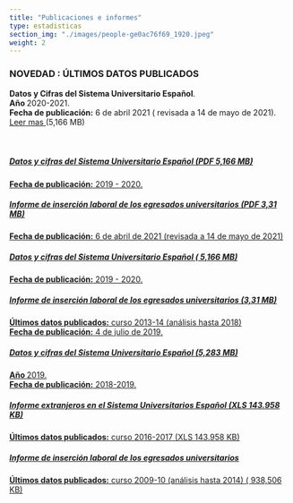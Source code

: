 ```yaml
---
title: "Publicaciones e informes"
type: estadisticas
section_img: "./images/people-ge0ac76f69_1920.jpeg"
weight: 2
---
```

<article id="message_form" >
            <div class="container container-xl">
				<div class="row">
                    <div class="col-12 content">
                        <div class="row">
                            <div class="col-sm-3 col-md-2 icon">
                                <i class="fal fa-person-sign"></i>
                            </div>
                            <div class="col-sm-9 col-md-10 message">
                                <h3 class="title">NOVEDAD : ÚLTIMOS DATOS PUBLICADOS</h3>
								 <div class="text">
								<b>Datos y Cifras del Sistema Universitario Español</b>. <br>
								 <b>Año </b> 2020-2021. <br>
								 <b>Fecha de publicación:</b> 6 de abril 2021 ( revisada a 14 de mayo de 2021). <br>
								 <a href="{{<siteurl>}}documentos/PDF/estadisticas/Datos_y_Cifras_2020-21.pdf" target="_blank">Leer mas <i class="fas fa-external-link-alt"></i> </a>(5,166 MB)
                                </div>	
                            </div>
                        </div>
					</div>
				</div>
			</div>	
     </article>	
	 <br><br>
<article>
		<div class="container container-xl" >
			<div class="row">
					<div class="col-12 sp public_info_label">
							<a class="card" href="{{<siteurl>}}documentos/PDF/estadisticas/Informe_Datos_Cifras_Sistema_Universitario_Espanol_2019-2020.pdf" target="_blank">
                            <div class="card-body">
                                <h5 class="card-title">Datos y cifras del Sistema Universitario Español (PDF 5,166 MB)</h5>
								 <b>Fecha de publicación:</b> 2019 - 2020. <br>
                                <i class="icon far fa-arrow-alt-circle-right"></i>
                                <i class="icon hover fas fa-arrow-alt-circle-right"></i>
							</div>
							</a>
					</div>
					<div class="col-12 sp public_info_label">
							<a class="card" href="{{<siteurl>}}documentos/PDF/estadisticas/INFORME_INSERCION_2013_14.pdf" target="_blank">
                            <div class="card-body">
                                <h5 class="card-title">Informe de inserción laboral de los egresados universitarios (PDF 3,31 MB)</h5>
								 <b>Fecha de publicación:</b> 6 de abril de 2021 (revisada a 14 de mayo de 2021) <br>
                                <i class="icon far fa-arrow-alt-circle-right"></i>
                                <i class="icon hover fas fa-arrow-alt-circle-right"></i>
							</div>
							</a>
					</div>
					<div class="col-12 sp public_info_label">
							<a class="card" href="{{<siteurl>}}documentos/PDF/estadisticas/Informe_Datos_Cifras_Sistema_Universitario_Espanol_2019-2020.pdf" target="_blank">
                            <div class="card-body">
                                <h5 class="card-title">Datos y cifras del Sistema Universitario Español ( 5,166 MB)</h5>
								 <b>Fecha de publicación:</b> 2019 - 2020. <br>
                                <i class="icon far fa-arrow-alt-circle-right"></i>
                                <i class="icon hover fas fa-arrow-alt-circle-right"></i>
							</div>
							</a>
					</div>
					<div class="col-12 sp public_info_label">
							<a class="card" href="{{<siteurl>}}documentos/PDF/estadisticas/INFORME_INSERCION_2013_14.pdf" target="_blank">
                            <div class="card-body">
                                <h5 class="card-title">Informe de inserción laboral de los egresados universitarios (3,31 MB)</h5>
								 <b>Últimos datos publicados:</b> curso 2013-14 (análisis hasta 2018)<br>
								 <b>Fecha de publicación:</b> 4 de julio de 2019. <br>
                                <i class="icon far fa-arrow-alt-circle-right"></i>
                                <i class="icon hover fas fa-arrow-alt-circle-right"></i>
							</div>
							</a>
					</div>
					<div class="col-12 sp public_info_label">
							<a class="card" href="{{<siteurl>}}documentos/PDF/estadisticas/datos-y-cifras-sue-2018-19.pdf" target="_blank">
                            <div class="card-body">
                                <h5 class="card-title">Datos y cifras del Sistema Universitario Español (5,283 MB)</h5>
								 <b>Año </b> 2019. <br>
								 <b>Fecha de publicación:</b> 2018-2019. <br>
                                <i class="icon far fa-arrow-alt-circle-right"></i>
                                <i class="icon hover fas fa-arrow-alt-circle-right"></i>
							</div>
							</a>
					</div>
					<div class="col-12 sp public_info_label">
							<a class="card" href="{{<siteurl>}}documentos/excel/estadisticas/informe-extranjeros-2016.xlsx" target="_blank">
                            <div class="card-body">
                                <h5 class="card-title">Informe extranjeros en el Sistema Universitarios Español (XLS 143.958 KB)</h5>
								 <b>Últimos datos publicados:</b> curso 2016-2017 (XLS 143.958 KB)
                                <i class="icon far fa-arrow-alt-circle-right"></i>
                                <i class="icon hover fas fa-arrow-alt-circle-right"></i>
							</div>
							</a>
					</div>
					<div class="col-12 sp  public_info_label">
							<a class="card" href="{{<siteurl>}}documentos/PDF/estadisticas/insercion-laboral-egresados-universitarios-.pdf" target="_blank">
                            <div class="card-body">
                                <h5 class="card-title">Informe de inserción laboral de los egresados universitarios</h5>
								 <b>Últimos datos publicados:</b> curso 2009-10 (análisis hasta 2014) ( 938,506 KB)<br>
                                <i class="icon far fa-arrow-alt-circle-right"></i>
                                <i class="icon hover fas fa-arrow-alt-circle-right"></i>
							</div>
							</a>
					</div>
			</div>
		</div>
</article>
    </section>